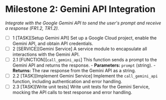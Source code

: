 # Milestone 2: Gemini API Integration

*Integrate with the Google Gemini API to send the user's prompt and receive a response (FR1.2, TR1.2).*


- [ ] 1 [TASK][Setup Gemini API]
    Set up a Google Cloud project, enable the Gemini API, and obtain API credentials.
- [ ] 2 [SERVICE][Gemini Service]
    A service module to encapsulate all interactions with the Gemini API.
-   [ ] 2.1 [FUNCTION][`call_gemini_api`]
        This function sends a prompt to the Gemini API and returns the response.
        - **Parameters:** `prompt` (string).
        - **Returns:** The raw response from the Gemini API as a string.
-   [ ] 2.2 [TASK][Implement Gemini Service]
        Implement the `call_gemini_api` function, including authentication and error handling.
-   [ ] 2.3 [TASK][Write unit tests]
        Write unit tests for the Gemini Service, mocking the API calls to test response and error handling. 